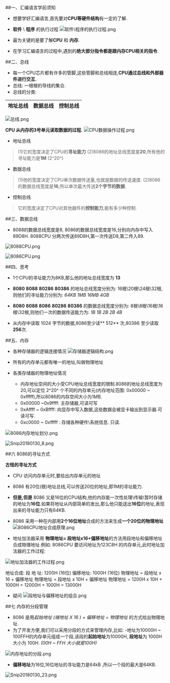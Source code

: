 ##一、汇编语言学前须知
- 想要学好汇编语言,首先要对**CPU等硬件结构**有一定的了解.
- **软件** \ **程序** 的执行过程
![软件\程序的执行过程.png](http://upload-images.jianshu.io/upload_images/2018969-31372fc4b82a42b8.png?imageMogr2/auto-orient/strip%7CimageView2/2/w/1240)

- 最为关键的是要了解**CPU** 和 **内存**.
- 在学习汇编语言的过程中,遇到的**绝大部分指令都是跟内存CPU相关的指令**.

##二、总线
- 每一个CPU芯片都有许多的管脚,这些管脚和总线相连,**CPU通过总线和外部器件进行交互.**
- 总线: 一根根的导线的集合.
- 总线的分类:

| 地址总线 |  数据总线 |  控制总线 |
|----------|-----------|-----------|

![总线.png](http://upload-images.jianshu.io/upload_images/2018969-29097131e917166b.png?imageMogr2/auto-orient/strip%7CimageView2/2/w/1240)

**CPU 从内存的3号单元读取数据的过程.**
![CPU数据操作过程.png](http://upload-images.jianshu.io/upload_images/2018969-2c2ae59a91495367.png?imageMogr2/auto-orient/strip%7CimageView2/2/w/1240)

- 地址总线
>(1)它的宽度决定了CPU的**寻址能力**
  (2)8086的地址总线宽度是**20**,所有他的寻址能力是**1M** (2^20^)

- 数据总线
 >(1)他的宽度决定了CPU单次数据传送量,也就是数据的传送速度.
 (2)8086 的数据总线宽度是**16**,所以单次最大传送**2个字节的数据**.

- 控制总线
 >它的宽度决定了CPU对其他器件的**控制能力**,能有多少种控制.

##三、数据总线

- 8088的数据总线宽度是8, 8086的数据总线宽度是16,分别向内存中写入89D8H.
8088CPU 分两次传送89D8H,第一次传送D8,第二传入89.

![8088CPU.png](http://upload-images.jianshu.io/upload_images/2018969-57f1f246bde2326d.png?imageMogr2/auto-orient/strip%7CimageView2/2/w/1240)


![8086CPU.png](http://upload-images.jianshu.io/upload_images/2018969-0a47c1fb98f4a24e.png?imageMogr2/auto-orient/strip%7CimageView2/2/w/1240)



##四、思考
- 1个CPU的寻址能力为8KB,那么他的地址总线宽度为 **13**
- **8080**  **8088** **80286** **80386** 的地址总线宽度分别为: 16根\20根\24根\32根,则他们的寻址能力分别为: *64KB* *1MB* *16MB*  *4GB*
- **8080** **8088** **8086** **80286** **80386**  的数据总线宽度分别为: 8根\8根\16根\16根\32根,则他们一次的数据传送能力为: *1B* *1B* *2B*  *2B* *4B*

-  从内存中读取 1024 字节的数据,8086至少读** 512** 次,80386 至少读取**256**次.


##五、内存

- 各种存储器的逻辑连接情况
![存储器逻辑结构.png](http://upload-images.jianshu.io/upload_images/2018969-c307dd6b441284c4.png?imageMogr2/auto-orient/strip%7CimageView2/2/w/1240)

- 所有的内存单元都有唯一的地址,叫做物理地址
- 各类存储器的物理地址情况
   - 内存地址空间的大小受CPU地址总线宽度的限制.8086的地址总线宽度为20,可以定位 2^20^ 个不同的内存单元(内存地址范围: 0x00000 ~ 0xfffff),所以8086的内存空间大小为1MB.
  - 0x00000 ~0x9ffff: 主存储器,可读可写
  - 0xAffff ~ 0xBffff: 向显存中写入数据,这些数据会被显卡输出到显示器.可读可写.
  - 0xc0000 ~ 0xfffff : 存储各种硬件\系统信息. 只读.

![8086内存地址划分.png](http://upload-images.jianshu.io/upload_images/2018969-d27574cbd9a10bdc.png?imageMogr2/auto-orient/strip%7CimageView2/2/w/1240)

![Snip20180130_8.png](http://upload-images.jianshu.io/upload_images/2018969-dc21f236a3b88801.png?imageMogr2/auto-orient/strip%7CimageView2/2/w/1240)


##六 8086的寻址方式

**古怪的寻址方式**
- CPU 访问内存单元时,要给出内存单元的地址
- 8086 有20位(根)地址总线,可以传送20位的地址,即1M的寻址能力.
- **但是,但是** 8086 又是16位的CPU结构,他的内存能一次性处理\传输\暂时存储的地址为**16位**.如果将地址从内部简单的发出,那么他只能送出**16位**的地址,表现出来的寻址能力只有64KB.
- 8086 采用一种在内部用**2个16位地址**合成的方法来生成**一个20位的物理地址**
![8086CPU地址合成原理.png](http://upload-images.jianshu.io/upload_images/2018969-550bde9b2c0e5484.png?imageMogr2/auto-orient/strip%7CimageView2/2/w/1240)

- 地址加法器采用 **物理地址= 段地址x16+偏移地址**的方法用段地址和偏移地址合成物理地址.例如: 8086CPU 要访问地址为123C8H 的内存单元,此时地址加法器的工作过程:

![地址加法器的工作过程.png](http://upload-images.jianshu.io/upload_images/2018969-fd967f2e9eec4d5c.png?imageMogr2/auto-orient/strip%7CimageView2/2/w/1240)


地址合成:
段 地 址:      1200H   (16位)
偏移地址: 1000H (16位)
物理地址 = 段地址 x 16 + 偏移地址
物理地址 = 段地址 x 10H + 偏移地址
物理地址 = 1200H x 10H + 1000H = 12000H +  1000H = 13000H

- 疑问
![段地址与偏移地址的组合.png](http://upload-images.jianshu.io/upload_images/2018969-c947a9a3ad158d4e.png?imageMogr2/auto-orient/strip%7CimageView2/2/w/1240)


##七 内存的分段管理

- 8086 是用*起始地址 (端地址 X 16 ) + 偏移地址 = 物理地址* 的方式给出物理地址.
- 为了开发方便,我们可以采用分段的方式来管理内存,比如: 
   -地址为10000H ~ 100FFH的内存单元组成一个段,该段的**起始地址**为10000H, **段地址**为 1000H 大小为 100H. *(00H ~ FFH 大小就是100H)*

![内存地址的分段.png](http://upload-images.jianshu.io/upload_images/2018969-c366ca6039adeac0.png?imageMogr2/auto-orient/strip%7CimageView2/2/w/1240)

- **偏移地址**为16位,16位地址的寻址能力是64kB ,所以一个段的最大是64KB.

![Snip20180130_23.png](http://upload-images.jianshu.io/upload_images/2018969-1145880e0fc21d5d.png?imageMogr2/auto-orient/strip%7CimageView2/2/w/1240)
















































